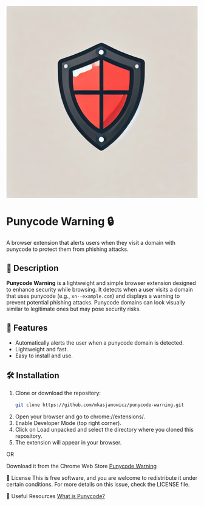 ![Logo](logo.png)

# Punycode Warning 🔒

A browser extension that alerts users when they visit a domain with punycode to protect them from phishing attacks.

## 📜 Description

**Punycode Warning** is a lightweight and simple browser extension designed to enhance security while browsing. It detects when a user visits a domain that uses punycode (e.g., `xn--example.com`) and displays a warning to prevent potential phishing attacks. Punycode domains can look visually similar to legitimate ones but may pose security risks.

## 🚀 Features

- Automatically alerts the user when a punycode domain is detected.
- Lightweight and fast.
- Easy to install and use.

## 🛠 Installation

1. Clone or download the repository:
   ```bash
   git clone https://github.com/mkasjanowicz/punycode-warning.git
2. Open your browser and go to chrome://extensions/.
3. Enable Developer Mode (top right corner).
4. Click on Load unpacked and select the directory where you cloned this repository.
5. The extension will appear in your browser.

OR 

Download it from the Chrome Web Store
[Punycode Warning](https://chromewebstore.google.com/detail/punycode-warning/iokbgmgicompnicikpnkighoenphghfb?authuser=0&hl=pl)

📄 License
This is free software, and you are welcome to redistribute it under certain conditions.
For more details on this issue, check the LICENSE file.

🔗 Useful Resources
[What is Punycode?](https://en.wikipedia.org/wiki/Punycode)
